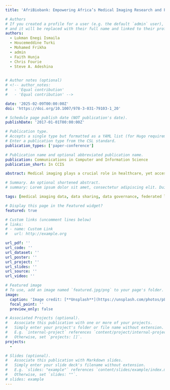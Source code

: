 ```yaml
---
title: 'AfriBiobank: Empowering Africa’s Medical Imaging Research and Practice Through Data Sharing and Governance'

# Authors
# If you created a profile for a user (e.g. the default `admin` user), write the username (folder name) here
# and it will be replaced with their full name and linked to their profile.
authors:
  - Lukman Enegi Ismaila
  - Houcemeddine Turki
  - Mohamed Frikha
  - admin
  - Faith Hunja
  - Chris Fourie
  - Steve A. Adeshina
  

# Author notes (optional)
# <!-- author_notes:
#   - 'Equal contribution'
#   - 'Equal contribution' -->

date: '2025-02-09T00:00:00Z'
doi: 'https://doi.org/10.1007/978-3-031-79103-1_20'

# Schedule page publish date (NOT publication's date).
publishDate: '2017-01-01T00:00:00Z'

# Publication type.
# Accepts a single type but formatted as a YAML list (for Hugo requirements).
# Enter a publication type from the CSL standard.
publication_types: ['paper-conference']

# Publication name and optional abbreviated publication name.
publication: Communications in Computer and Information Science
publication_short: In CCIS

abstract: Medical imaging plays a crucial role in healthcare, yet access to sufficient datasets, particularly in Africa, remains limited. This article discusses the challenges and opportunities surrounding medical imaging data sharing and governance in Africa. Drawing on existing research works, we explore the significance of medical imaging data, the limitations in availability, and the factors contributing to this challenge. We discuss the importance of data governance policies, the establishment of medical biobanks, and active steps towards the implementation of federated learning techniques to improve data availability and governance. Furthermore, we propose a medical imaging biobank for Africa (AfriBiobank). To enhance data interoperability, integration, and advanced analysis capabilities, we advocate for the incorporation of a semantic layer utilizing technologies such as semantic web standards and query languages, alongside medical data standards such as FHIR and DICOM, as well as adherence to linked data principles within the proposed biobank infrastructure. Furthermore, to support the storage and accessibility of data across multiple African countries, we envisage a hardware framework founded on a distributed architecture, leveraging blockchain technology for enhanced cybersecurity measures, alongside the establishment of a robust data center to ensure the scalability of the biobank’s data storage capabilities. By addressing these challenges and implementing innovative solutions, Africa can unlock the full potential of scientific advancements in healthcare.

# Summary. An optional shortened abstract.
# summary: Lorem ipsum dolor sit amet, consectetur adipiscing elit. Duis posuere tellus ac convallis placerat. Proin tincidunt magna sed ex sollicitudin condimentum.

tags: [medical imaging data, data sharing, data governance, federated learning, Biobank]

# Display this page in the Featured widget?
featured: true

# Custom links (uncomment lines below)
# links:
# - name: Custom Link
#   url: http://example.org

url_pdf: ''
url_code: ''
url_dataset: ''
url_poster: ''
url_project: ''
url_slides: ''
url_source: ''
url_video: ''

# Featured image
# To use, add an image named `featured.jpg/png` to your page's folder.
image:
  caption: 'Image credit: [**Unsplash**](https://unsplash.com/photos/pLCdAaMFLTE)'
  focal_point: ''
  preview_only: false

# Associated Projects (optional).
#   Associate this publication with one or more of your projects.
#   Simply enter your project's folder or file name without extension.
#   E.g. `internal-project` references `content/project/internal-project/index.md`.
#   Otherwise, set `projects: []`.
projects:
  - 

# Slides (optional).
#   Associate this publication with Markdown slides.
#   Simply enter your slide deck's filename without extension.
#   E.g. `slides: "example"` references `content/slides/example/index.md`.
#   Otherwise, set `slides: ""`.
# slides: example
---
```


<!-- {{% callout note %}}
Click the _Cite_ button above to demo the feature to enable visitors to import publication metadata into their reference management software.
{{% /callout %}}

{{% callout note %}}
Create your slides in Markdown - click the _Slides_ button to check out the example.
{{% /callout %}}

Add the publication's **full text** or **supplementary notes** here. You can use rich formatting such as including [code, math, and images](https://docs.hugoblox.com/content/writing-markdown-latex/). -->

